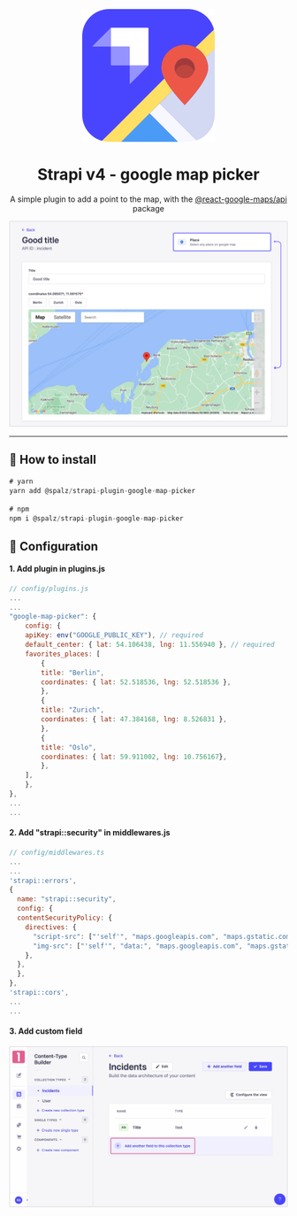 <div align="center">
  <img src="assets/logo.svg" alt="Logo - google map picker" />
</div>
<div align="center">
  <h1>Strapi v4 - google map picker</h1>
  <p>A simple plugin to add a point to the map, with the <a href="https://github.com/JustFly1984/react-google-maps-api">@react-google-maps/api
</a> package</p>
</div>

<img src="assets/banner.jpg" alt="Logo - google map picker" />

---

## 🗿 How to install

```javascript
# yarn
yarn add @spalz/strapi-plugin-google-map-picker

# npm
npm i @spalz/strapi-plugin-google-map-picker
```

## 🔧 Configuration

#### 1. Add plugin in plugins.js
```javascript
// config/plugins.js
...
...
"google-map-picker": {
    config: {
    apiKey: env("GOOGLE_PUBLIC_KEY"), // required
    default_center: { lat: 54.106438, lng: 11.556940 }, // required
    favorites_places: [
        {
        title: "Berlin",
        coordinates: { lat: 52.518536, lng: 52.518536 },
        },
        {
        title: "Zurich",
        coordinates: { lat: 47.384168, lng: 8.526831 },
        },
        {
        title: "Oslo",
        coordinates: { lat: 59.911002, lng: 10.756167},
        },
    ],
    },
},
...
...
```
#### 2. Add "strapi::security" in middlewares.js
```javascript
// config/middlewares.ts
...
...
'strapi::errors',
{
  name: "strapi::security",
  config: {
  contentSecurityPolicy: {
    directives: {
      "script-src": ["'self'", "maps.googleapis.com", "maps.gstatic.com"],
      "img-src": ["'self'", "data:", "maps.googleapis.com", "maps.gstatic.com"],
    },
  },
  },
},
'strapi::cors',
...
...
```

#### 3. Add custom field

<img src="assets/instruction.gif" alt="Logo - google map picker" />


